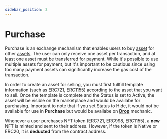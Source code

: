 ```yaml
---
sidebar_position: 2
---
```


# Purchase

Purchase is an exchange mechanism that enables users to buy [asset](/admin/miscellaneous/asset) for other [assets](/admin/miscellaneous/asset). The user can only receive one asset per transaction, and at least one asset must be transferred for payment. While it's possible to use multiple assets for payment, but it's important to be cautious since using too many payment assets can significantly increase the gas cost of the transaction.

In order to create an asset for selling, you must first fullfill template information (such as [ERC721](http://), [ERC1155](http://)) according to the asset that you want to sell. Once the template is complete and the Status is set to Active, the asset will be visible on the marketplace and would be availabe for purchasing. Important to note that if you set Status to Hide, it would not be available for use in **Purchase** but would be availabe on **[Drop](/admin/simple-mechanics/drop)** mechanic.

Whenever a user purchases NFT token (ERC721, ERC998, ERC1155), a **new** NFT is minted and sent to their address. However, if the token is Native or ERC20, it is **deducted** from the contract address.